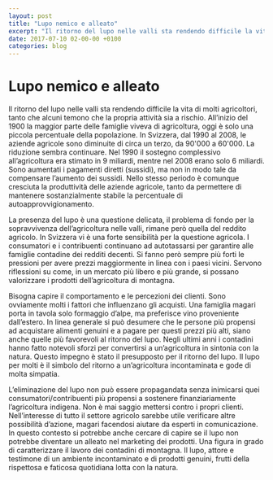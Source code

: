 ```yaml
---
layout: post
title: "Lupo nemico e alleato"
excerpt: "Il ritorno del lupo nelle valli sta rendendo difficile la vita di molti agricoltori, tanto che alcuni temono che la propria attività sia a rischio. All’inizio del 1900 la maggior parte delle famiglie viveva di agricoltura, oggi è solo una piccola percentuale della popolazione. In Svizzera, dal 1990 al 2008, l..."
date: 2017-07-10 02-00-00 +0100
categories: blog
---
```


# Lupo nemico e alleato

Il ritorno del lupo nelle valli sta rendendo difficile la vita di molti agricoltori, tanto che alcuni temono che la propria attività sia a rischio. All’inizio del 1900 la maggior parte delle famiglie viveva di agricoltura, oggi è solo una piccola percentuale della popolazione. In Svizzera, dal 1990 al 2008, le aziende agricole sono diminuite di circa un terzo, da 90'000 a 60'000\. La riduzione sembra continuare. Nel 1990 il sostegno complessivo all’agricoltura era stimato in 9 miliardi, mentre nel 2008 erano solo 6 miliardi. Sono aumentati i pagamenti diretti (sussidi), ma non in modo tale da compensare l’aumento dei sussidi. Nello stesso periodo è comunque cresciuta la produttività delle aziende agricole, tanto da permettere di mantenere sostanzialmente stabile la percentuale di autoapprovvigionamento.

La presenza del lupo è una questione delicata, il problema di fondo per la sopravvivenza dell’agricoltura nelle valli, rimane però quella del reddito agricolo. In Svizzera vi è una forte sensibilità per la questione agricola. I consumatori e i contribuenti continuano ad autotassarsi per garantire alle famiglie contadine dei redditi decenti. Si fanno però sempre più forti le pressioni per avere prezzi maggiormente in linea con i paesi vicini. Servono riflessioni su come, in un mercato più libero e più grande, si possano valorizzare i prodotti dell’agricoltura di montagna.

Bisogna capire il comportamento e le percezioni dei clienti. Sono ovviamente molti i fattori che influenzano gli acquisti. Una famiglia magari porta in tavola solo formaggio d’alpe, ma preferisce vino proveniente dall’estero. In linea generale si può desumere che le persone più propensi ad acquistare alimenti genuini e a pagare per questi prezzi più alti, siano anche quelle più favorevoli al ritorno del lupo. Negli ultimi anni i contadini hanno fatto notevoli sforzi per convertirsi a un’agricoltura in sintonia con la natura. Questo impegno è stato il presupposto per il ritorno del lupo. Il lupo per molti è il simbolo del ritorno a un’agricoltura incontaminata e gode di molta simpatia.

L’eliminazione del lupo non può essere propagandata senza inimicarsi quei consumatori/contribuenti più propensi a sostenere finanziariamente l’agricoltura indigena. Non è mai saggio mettersi contro i propri clienti. Nell’interesse di tutto il settore agricolo sarebbe utile verificare altre possibilità d’azione, magari facendosi aiutare da esperti in comunicazione. In questo contesto si potrebbe anche cercare di capire se il lupo non potrebbe diventare un alleato nel marketing dei prodotti. Una figura in grado di caratterizzare il lavoro dei contadini di montagna. Il lupo, attore e testimone di un ambiente incontaminato e di prodotti genuini, frutti della rispettosa e faticosa quotidiana lotta con la natura.

